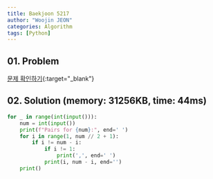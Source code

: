 ```yaml
---
title: Baekjoon 5217
author: "Woojin JEON"
categories: Algorithm
tags: [Python]
---
```


## 01. Problem

[문제 확인하기](https://www.acmicpc.net/problem/5217){:target="_blank"}

## 02. Solution (memory: 31256KB, time: 44ms)

```python
for _ in range(int(input())):
    num = int(input())
    print(f"Pairs for {num}:", end=' ')
    for i in range(1, num // 2 + 1):
        if i != num - i:
            if i != 1:
                print(',', end=' ')
            print(i, num - i, end='')
    print()
```
